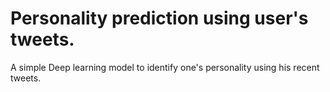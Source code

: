 # Personality prediction using user's tweets.
A simple Deep learning model to identify one's personality using his recent tweets.
